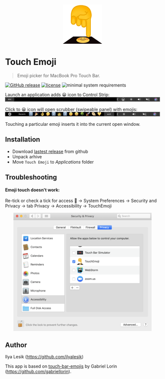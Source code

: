 <p align="center"><img src="Emoji-256x256.png" width="128"></p>

# Touch Emoji

> Emoji picker for MacBook Pro Touch Bar.

[![GitHub release](https://img.shields.io/github/release/lm-a/touch-emoji.svg)](https://github.com/lm-a/touch-emoji/releases)
[![license](https://img.shields.io/github/license/lm-a/touch-emoji.svg)](https://github.com/lm-a/touch-emoji/blob/master/LICENSE) ![minimal system requirements](https://img.shields.io/badge/required-macOS%2010.12.2-blue.svg) 

Launch an application adds 😀 icon to Control Strip:
![Icon at control strip](touch-emoji-icon-screenshot.png)

Click to 😀 icon will open scrubber (swipeable panel) with emojis:
![Recent emoji](touch-emoji-recent-screenshot.png)

Touching a particular emoji inserts it into the current open window.

## Installation
* Download [lastest release](https://github.com/lm-a/touch-emoji/releases/download/v0.2.1/Touch-Emoji-v0.2.1.zip) from github
* Unpack arhive
* Move `Touch Emoji` to *Applications* folder

## Troubleshooting
#### Emoji touch doesn't work:

Re-tick or check a tick for access  → System Preferences → Security and Privacy → tab Privacy → Accessibility → TouchEmoji

<p align="center"><img width="450" alt="Accessibility window" src="accessiblity.png"></p>

## Author
Ilya Lesik (https://github.com/ilyalesik)

This app is based on [touch-bar-emojis](https://github.com/gabriellorin/touch-bar-emojis) by Gabriel Lorin (https://github.com/gabriellorin).
